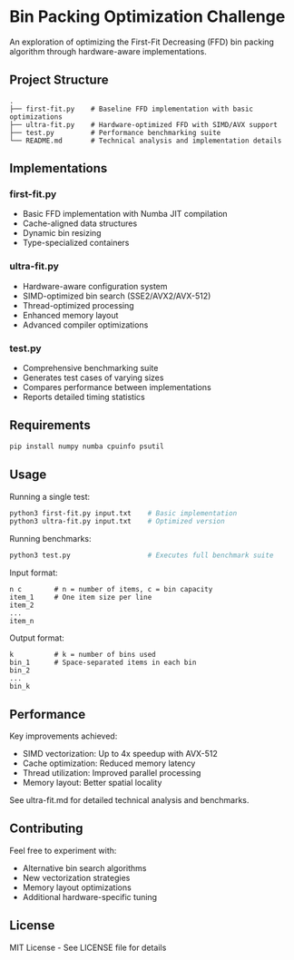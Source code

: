 # Bin Packing Optimization Challenge

An exploration of optimizing the First-Fit Decreasing (FFD) bin packing algorithm through hardware-aware implementations.

## Project Structure

```
.
├── first-fit.py    # Baseline FFD implementation with basic optimizations
├── ultra-fit.py    # Hardware-optimized FFD with SIMD/AVX support
├── test.py         # Performance benchmarking suite
└── README.md       # Technical analysis and implementation details
```

## Implementations

### first-fit.py
- Basic FFD implementation with Numba JIT compilation
- Cache-aligned data structures
- Dynamic bin resizing
- Type-specialized containers

### ultra-fit.py
- Hardware-aware configuration system
- SIMD-optimized bin search (SSE2/AVX2/AVX-512)
- Thread-optimized processing
- Enhanced memory layout
- Advanced compiler optimizations

### test.py
- Comprehensive benchmarking suite
- Generates test cases of varying sizes
- Compares performance between implementations
- Reports detailed timing statistics

## Requirements

```bash
pip install numpy numba cpuinfo psutil
```

## Usage

Running a single test:
```bash
python3 first-fit.py input.txt    # Basic implementation
python3 ultra-fit.py input.txt    # Optimized version
```

Running benchmarks:
```bash
python3 test.py                   # Executes full benchmark suite
```

Input format:
```
n c        # n = number of items, c = bin capacity
item_1     # One item size per line
item_2
...
item_n
```

Output format:
```
k          # k = number of bins used
bin_1      # Space-separated items in each bin
bin_2
...
bin_k
```

## Performance

Key improvements achieved:
- SIMD vectorization: Up to 4x speedup with AVX-512
- Cache optimization: Reduced memory latency
- Thread utilization: Improved parallel processing
- Memory layout: Better spatial locality

See ultra-fit.md for detailed technical analysis and benchmarks.

## Contributing

Feel free to experiment with:
- Alternative bin search algorithms
- New vectorization strategies
- Memory layout optimizations
- Additional hardware-specific tuning

## License

MIT License - See LICENSE file for details